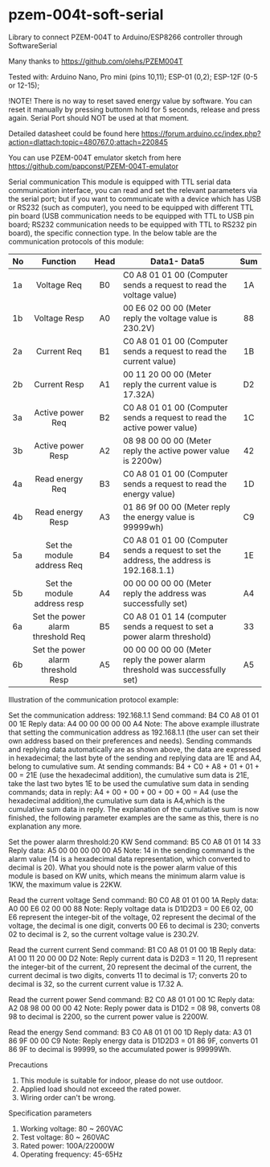 # pzem-004t-soft-serial
Library to connect PZEM-004T to Arduino/ESP8266 controller through SoftwareSerial

Many thanks to https://github.com/olehs/PZEM004T

Tested with:
Arduino Nano, Pro mini (pins 10,11);
ESP-01 (0,2);
ESP-12F (0-5 or 12-15);

!NOTE!
There is no way to reset saved energy value by software. You can reset it manually by pressing buttonm hold for 5 seconds, release and press again. Serial Port should NOT be used at that moment.

Detailed datasheet could be found here https://forum.arduino.cc/index.php?action=dlattach;topic=480767.0;attach=220845

You can use PZEM-004T emulator sketch from here https://github.com/papconst/PZEM-004T-emulator

Serial communication
This module is equipped with TTL serial data communication interface, you can read and set the relevant parameters via the serial port; but if you want to communicate with a device which has USB or RS232 (such as computer), you need to be equipped with different TTL pin board (USB communication needs to be equipped with TTL to USB pin board; RS232 communication needs to be equipped with TTL to RS232 pin 
board), the specific connection type. In the below table are the communication protocols of this module:

| No  | Function| Head  |Data1- Data5|Sum|
| ----|:---------:|:----:|----------|:---:|
|1a|Voltage Req|B0|C0 A8 01 01 00 (Computer sends a request to read the voltage value)|1A|
|1b|Voltage Resp|A0|00 E6 02 00 00 (Meter reply the voltage value is 230.2V)|88|
|2a|Current Req|B1|C0 A8 01 01 00 (Computer sends a request to read the current value)|1B|
|2b|Current Resp|A1|00 11 20 00 00 (Meter reply the current value is 17.32A)|D2|
|3a|Active power Req|B2|C0 A8 01 01 00 (Computer sends a request to read the active power value)|1C|
|3b|Active power Resp|A2|08 98 00 00 00 (Meter reply the active power value is 2200w)|42|
|4a|Read energy Req|B3|C0 A8 01 01 00 (Computer sends a request to read the energy value)|1D|
|4b|Read energy Resp|A3|01 86 9f 00 00 (Meter reply the energy value is 99999wh)|C9|
|5a|Set the module address Req|B4|C0 A8 01 01 00 (Computer sends a request to set the address, the address is 192.168.1.1)|1E|
|5b|Set the module address resp|A4|00 00 00 00 00 (Meter reply the address was successfully set)|A4|
|6a|Set the power alarm threshold Req|B5|C0 A8 01 01 14 (computer sends a request to set a power alarm threshold)|33|
|6b|Set the power alarm threshold Resp|A5|00 00 00 00 00 (Meter reply the power alarm threshold  was successfully set)|A5|

Illustration of the communication protocol example:

Set the communication address: 192.168.1.1
Send command: B4 C0 A8 01 01 00 1E
Reply data: A4 00 00 00 00 00 A4
Note: The above example illustrate that setting the communication address as 192.168.1.1 (the user can set their own address based on their preferences and needs).
Sending commands and replying data automatically are as shown above, the data are expressed in hexadecimal; the last byte of the sending and replying data are 1E and A4, belong to cumulative sum. At sending commands: B4 + C0 + A8 + 01 + 01 + 00 = 21E (use the hexadecimal addition), the cumulative sum data is 21E, take the last two bytes 1E to be used the cumulative sum data in sending commands; data in reply: A4 + 00 + 00 + 00 + 00 + 00 = A4 (use the hexadecimal addition),the cumulative sum data is A4,which is the cumulative sum data in reply.
The explanation of the cumulative sum is now finished, the following parameter examples are the same as this, there is no explanation any more.

Set the power alarm threshold:20 KW
Send command: B5 C0 A8 01 01 14 33
Reply data: A5 00 00 00 00 00 A5
Note: 14 in the sending command is the alarm value (14 is a hexadecimal data representation, which converted to decimal is 20). What you should note is the power alarm value of this module is based on KW units, which means the minimum alarm value is 1KW, the maximum value is 22KW.

Read the current voltage
Send command: B0 C0 A8 01 01 00 1A
Reply data: A0 00 E6 02 00 00 88
Note: Reply voltage data is D1D2D3 = 00 E6 02, 00 E6 represent the integer-bit of the voltage, 02 represent the decimal of the voltage, the decimal is one digit, converts 00 E6 to decimal is 230; converts 02 to decimal is 2, so the current voltage value is 230.2V.

Read the current current
Send command: B1 C0 A8 01 01 00 1B
Reply data: A1 00 11 20 00 00 D2
Note: Reply current data is D2D3 = 11 20, 11 represent the integer-bit of the current, 20 represent the decimal of the current, the current decimal is two digits, converts 11 to decimal is 17; converts 20 to decimal is 32, so the current current value is 17.32 A.

Read the current power
Send command: B2 C0 A8 01 01 00 1C
Reply data: A2 08 98 00 00 00 42
Note: Reply power data is D1D2 = 08 98, converts 08 98 to decimal is 2200, so the current power value is 2200W.

Read the energy
Send command: B3 C0 A8 01 01 00 1D
Reply data: A3 01 86 9F 00 00 C9
Note: Reply energy data is D1D2D3 = 01 86 9F, converts 01 86 9F to decimal is 99999, so the accumulated power is 99999Wh.

Precautions 
1. This module is suitable for indoor, please do not use outdoor. 
2. Applied load should not exceed the rated power. 
3. Wiring order can't be wrong. 

Specification parameters 
1. Working voltage: 80 ~ 260VAC   
2. Test voltage: 80 ~ 260VAC 
3. Rated power: 100A/22000W 
4. Operating frequency: 45-65Hz 
